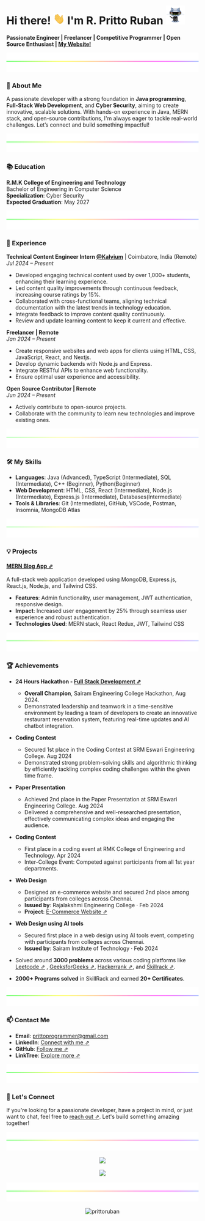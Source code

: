 # Hi there! <img src="https://raw.githubusercontent.com/PrittoRuban/PrittoRuban/master/img/wave.gif" width="30px" height="30px"/> I'm R. Pritto Ruban  <img src="https://github.com/PrittoRuban/PrittoRuban/blob/main/img/robot.gif" width="50px" height="50px"/> 

**Passionate Engineer | Freelancer | Competitive Programmer | Open Source Enthusiast | [My Website!](https://prittoruban.vercel.app/)**

<img height=50 width=100% src="https://github.com/PrittoRuban/PrittoRuban/blob/main/img/divider.gif">

### 🎯 About Me
A passionate developer with a strong foundation in **Java programming**, **Full-Stack Web Development**, and **Cyber Security**, aiming to create innovative, scalable solutions. With hands-on experience in Java, MERN stack, and open-source contributions, I'm always eager to tackle real-world challenges. Let’s connect and build something impactful!


<img height=50 width=100% src="https://github.com/PrittoRuban/PrittoRuban/blob/main/img/divider.gif">

### 📚 Education
**R.M.K College of Engineering and Technology**  
Bachelor of Engineering in Computer Science  
**Specialization**: Cyber Security  
**Expected Graduation**: May 2027  

<img height=50 width=100% src="https://github.com/PrittoRuban/PrittoRuban/blob/main/img/divider.gif">

### 💼 Experience
**Technical Content Engineer Intern [@Kalvium](https://kalvium.com/)** | Coimbatore, India (Remote)  
*Jul 2024 – Present*  
- Developed engaging technical content used by over 1,000+ students, enhancing their learning experience.
- Led content quality improvements through continuous feedback, increasing course ratings by 15%.
- Collaborated with cross-functional teams, aligning technical documentation with the latest trends in technology education.
- Integrate feedback to improve content quality continuously.
- Review and update learning content to keep it current and effective.
  
**Freelancer | Remote**  
*Jan 2024 – Present*  
- Create responsive websites and web apps for clients using HTML, CSS, JavaScript, React, and Nextjs.
- Develop dynamic backends with Node.js and Express.
- Integrate RESTful APIs to enhance web functionality.
- Ensure optimal user experience and accessibility.

**Open Source Contributor | Remote**  
*Jun 2024 – Present*  
- Actively contribute to open-source projects.
- Collaborate with the community to learn new technologies and improve existing ones.

<img height=50 width=100% src="https://github.com/PrittoRuban/PrittoRuban/blob/main/img/divider.gif">

### 🛠️ My Skills
- **Languages**: Java (Advanced), TypeScript (Intermediate), SQL (Intermediate), C++ (Beginner), Python(Beginner)
- **Web Development**: HTML, CSS, React (Intermediate), Node.js (Intermediate), Express.js (Intermediate), Databases(Intermediate)
- **Tools & Libraries**: Git (Intermediate), GitHub, VSCode, Postman, Insomnia, MongoDB Atlas 

<img height=50 width=100% src="https://github.com/PrittoRuban/PrittoRuban/blob/main/img/divider.gif">

### 💡 Projects
#### [MERN Blog App ⇗](https://github.com/PrittoRuban/MERN_Blog)
A full-stack web application developed using MongoDB, Express.js, React.js, Node.js, and Tailwind CSS.
- **Features**: Admin functionality, user management, JWT authentication, responsive design.
- **Impact**: Increased user engagement by 25% through seamless user experience and robust authentication.
- **Technologies Used**: MERN stack, React Redux, JWT, Tailwind CSS


<img height=50 width=100% src="https://github.com/PrittoRuban/PrittoRuban/blob/main/img/divider.gif">

### 🏆 Achievements

- **24 Hours Hackathon - [Full Stack Development ⇗](https://reservenow.vercel.app/)**
  - **Overall Champion**, Sairam Engineering College Hackathon, Aug 2024.
  - Demonstrated leadership and teamwork in a time-sensitive environment by leading a team of developers to create an innovative restaurant reservation system, featuring real-time updates and AI chatbot integration.


- **Coding Contest**
  - Secured 1st place in the Coding Contest at SRM Eswari Engineering College. Aug 2024
  - Demonstrated strong problem-solving skills and algorithmic thinking by efficiently tackling complex coding challenges within the given time frame.

- **Paper Presentation**
  - Achieved 2nd place in the Paper Presentation at SRM Eswari Engineering College. Aug 2024
  - Delivered a comprehensive and well-researched presentation, effectively communicating complex ideas and engaging the audience.
    
- **Coding Contest**
  - First place in a coding event at RMK College of Engineering and Technology. Apr 2024
  - Inter-College Event: Competed against participants from all 1st year departments.

- **Web Design**
  - Designed an e-commerce website and secured 2nd place among participants from colleges across Chennai.
  - **Issued by**: Rajalakshmi Engineering College · Feb 2024
  - **Project**: [E-Commerce Website ⇗](https://github.com/PrittoRuban/E-Commerce_Website)

- **Web Design using AI tools**
  - Secured first place in a web design using AI tools event, competing with participants from colleges across Chennai.
  - **Issued by**: Sairam Institute of Technology · Feb 2024
    
- Solved around **3000 problems** across various coding platforms like [Leetcode ⇗](https://leetcode.com/u/prittoruban/) , [GeeksforGeeks ⇗](https://www.geeksforgeeks.org/user/prittoruban/), [Hackerrank ⇗](https://www.hackerrank.com/profile/PrittoRuban), and [Skillrack ⇗](https://www.skillrack.com/faces/resume.xhtml?id=438898&key=61d8fe7f74d005af56334c549cb369255ccf8777).
- **2000+ Programs solved** in SkillRack and earned **20+ Certificates**.

<img height=50 width=100% src="https://github.com/PrittoRuban/PrittoRuban/blob/main/img/divider.gif">

### 📫 Contact Me
- **Email**: prittoprogrammer@gmail.com
- **LinkedIn**: [Connect with me ⇗](https://linkedin.com/in/prittoruban)
- **GitHub**: [Follow me ⇗](https://github.com/PrittoRuban)
- **LinkTree**: [Explore more ⇗](https://linktr.ee/prittoruban)

<img height=50 width=100% src="https://github.com/PrittoRuban/PrittoRuban/blob/main/img/divider.gif">

### 🌟 Let's Connect
If you're looking for a passionate developer, have a project in mind, or just want to chat, feel free to [reach out ⇗](https://linktr.ee/prittoruban). Let's build something amazing together!

<img height=50 width=100% src="https://github.com/PrittoRuban/PrittoRuban/blob/main/img/divider.gif">

<p align="center"> <img src="https://readme-typing-svg.herokuapp.com?&color=2484FF&size=32&lines=Inspiration+to+Innovate+💡;Passion+to+Succeed+🎓;Dedication+to+Mastery+🔍&font=Pacifico&center=true&height=50&width=600&vCenter=true" /> </p>

[//]: <> (<p align="center"> <img src="https://github-profile-trophy.vercel.app/?username=PrittoRuban&theme=algolia" alt="prittoruban" /> </p>)

<p align="center"> <img src="https://quotes-github-readme.vercel.app/api?theme=algolia&type=horizontal" /> </p>


[//]: <> (<p align="center"> <img src="https://leetcard.jacoblin.cool/prittoruban?ext=contest"/> </p>)

<img height=50 width=100% src="https://github.com/PrittoRuban/PrittoRuban/blob/main/img/divider.gif">

<p align="center"> <img src="https://komarev.com/ghpvc/?username=prittoruban&label=Profile%20views&color=0e75b6&style=flat" alt="prittoruban" /> </p>



<!---

<h1 align="center">
    Hi there 👋 It's me Pritto Ruban
    <p><img src="https://komarev.com/ghpvc/?username=prittoruban&label=Profile%20views&color=0e75b6&style=flat" alt="prittoruban" /> </p>
</h1>
<h3 align="center"><i>Great to see you here 💫</i></h3>

<br>

- 👀 *I’m interested in **Full-Stack Development** and **Block Chain***
- 🌱 _I’m currently learning **DSA** and Persuing my **B.E degree**..._
- 💞️ _I wish to explore all **Technologies**...._
- 💖 _Loves to learn new things_
- 📫 _How to reach me **prittoruban0609@gmail.com**😉_

<p align="left"><b>1500+ Programs solved in SkillRack and 20+ Certificates 🏆</b></p>

<p align="left">
<a href="https://www.skillrack.com/faces/resume.xhtml?id=438898&key=61d8fe7f74d005af56334c549cb369255ccf8777" target="_blank"> <img align="center" src="https://cdn.skillrack.com/img/logo.gif" height="40" width="200" ></a> </p>

<h2 align="center">Computer Science Engineering Student 🧑‍💻</h2>

<p align="left"> <h3>About: </h3>
    <ul>
        <li>
            ⚡𝐂𝐮𝐫𝐫𝐞𝐧𝐭𝐥𝐲, 𝐚𝐬 𝐚 𝐬𝐭𝐮𝐝𝐞𝐧𝐭 𝐚𝐭 𝐑.𝐌.𝐊 𝐂𝐨𝐥𝐥𝐞𝐠𝐞 𝐨𝐟 𝐄𝐧𝐠𝐢𝐧𝐞𝐞𝐫𝐢𝐧𝐠 𝐚𝐧𝐝 𝐓𝐞𝐜𝐡𝐧𝐨𝐥𝐨𝐠𝐲, 𝐈 𝐚𝐦 𝐚 𝐩𝐚𝐬𝐬𝐢𝐨𝐧𝐚𝐭𝐞 𝐞𝐧𝐭𝐡𝐮𝐬𝐢𝐚𝐬𝐭 𝐨𝐟 𝐜𝐨𝐦𝐩𝐮𝐭𝐞𝐫 𝐬𝐜𝐢𝐞𝐧𝐜𝐞 𝐞𝐧𝐠𝐢𝐧𝐞𝐞𝐫𝐢𝐧𝐠.
        </li>
        <li>
             🧑🏻‍💻𝐈 𝐚𝐦 𝐢𝐧𝐭𝐞𝐫𝐞𝐬𝐭𝐞𝐝 𝐢𝐧 𝐚𝐭𝐭𝐞𝐧𝐝𝐢𝐧𝐠 𝐩𝐫𝐨𝐣𝐞𝐜𝐭 𝐩𝐫𝐞𝐬𝐞𝐧𝐭𝐚𝐭𝐢𝐨𝐧𝐬 𝐚𝐧𝐝 𝐯𝐚𝐫𝐢𝐨𝐮𝐬 𝐜𝐨𝐝𝐢𝐧𝐠 𝐞𝐯𝐞𝐧𝐭𝐬 𝐭𝐨 𝐥𝐞𝐚𝐫𝐧 𝐟𝐫𝐨𝐦 𝐢𝐧𝐝𝐮𝐬𝐭𝐫𝐲 𝐞𝐱𝐩𝐞𝐫𝐭𝐬 𝐚𝐧𝐝 𝐬𝐭𝐚𝐲 𝐮𝐩-𝐭𝐨-𝐝𝐚𝐭𝐞 𝐰𝐢𝐭𝐡 𝐭𝐡𝐞 𝐥𝐚𝐭𝐞𝐬𝐭 𝐭𝐫𝐞𝐧𝐝𝐬 𝐚𝐧𝐝 𝐭𝐞𝐜𝐡𝐧𝐨𝐥𝐨𝐠𝐢𝐞𝐬 𝐢𝐧 𝐭𝐡𝐞 𝐟𝐢𝐞𝐥𝐝.
        </li>
            💡𝐈 𝐚𝐦 𝐝𝐞𝐝𝐢𝐜𝐚𝐭𝐞𝐝 𝐭𝐨 𝐦𝐚𝐬𝐭𝐞𝐫𝐢𝐧𝐠 𝐭𝐡𝐞 𝐟𝐢𝐞𝐥𝐝 𝐚𝐧𝐝 𝐝𝐫𝐢𝐯𝐞𝐧 𝐭𝐨 𝐢𝐧𝐧𝐨𝐯𝐚𝐭𝐞 𝐚𝐧𝐝 𝐜𝐨𝐧𝐭𝐫𝐢𝐛𝐮𝐭𝐞 𝐦𝐞𝐚𝐧𝐢𝐧𝐠𝐟𝐮𝐥𝐥𝐲 𝐭𝐨 𝐭𝐡𝐞 𝐰𝐨𝐫𝐥𝐝 𝐨𝐟 𝐭𝐞𝐜𝐡𝐧𝐨𝐥𝐨𝐠𝐲.
         <li>
            🫱🏻‍🫲🏻 𝐋𝐞𝐭'𝐬 𝐠𝐞𝐭 𝐜𝐨𝐧𝐧𝐞𝐜𝐭𝐞𝐝
        </li>
    </ul>
</p>

<p align = "center">
    <img src="https://quotes-github-readme.vercel.app/api?type=vetical&theme=tokyonight" alt="">
</p>

<h3 align="left">Connect with me:</h3>
<p align="left">
<a href="https://www.linkedin.com/in/prittoruban" target="_blank"><img align="center" src="https://raw.githubusercontent.com/rahuldkjain/github-profile-readme-generator/master/src/images/icons/Social/linked-in-alt.svg" alt="r-pritto-ruban" height="30" width="40" /></a>
<a href="https://twitter.com/prittoruban" target="_blank"><img align="center" src="https://raw.githubusercontent.com/rahuldkjain/github-profile-readme-generator/master/src/images/icons/Social/twitter.svg" alt="prittoruban" height="40" width="40" /></a>
<a href="https://www.instagram.com/prittorubanofficial?igsh=ODhxZjQ5YW5nbG9h" target="_blank"><img align="center" src="https://th.bing.com/th/id/R.03f40b67b63d9c1c1a5a792109bbc699?rik=8HhXk%2b5PP7XurQ&riu=http%3a%2f%2fpngimg.com%2fuploads%2finstagram%2finstagram_PNG10.png&ehk=%2f7%2ftghrL31GFpelB7DZvprao8IZHRvmhi0BpDsEAZgI%3d&risl=&pid=ImgRaw&r=0" alt="r-pritto-ruban" height="35" width="40" /></a>
<a href="https://www.facebook.com/prittoruban?mibextid=ZbWKwL" target="_blank"><img align="center" src="https://th.bing.com/th/id/R.2bad70f2d08429a28dfbebd4c237924b?rik=vgEdhJ%2f%2biiEnQQ&riu=http%3a%2f%2fpngimg.com%2fuploads%2ffacebook_logos%2ffacebook_logos_PNG19748.png&ehk=0ZiZ04ZZ6mSJ5oyPxBh1gy4FSYhegWTWyDpCiI73sbw%3d&risl=&pid=ImgRaw&r=0" alt="r-pritto-ruban" height="35" width="40" /></a>
</p>

```js
function achieveTheImpossible() {
  let challenges = [],
    goals = [];

  while (challenges.length) {
    challenges.forEach((challenge) =>
      console.log(`Overcoming challenge: ${challenge}`)
    );

    if (goals.some((goal) => !isGoalAchieved(goal)))
      goals.forEach((goal) => console.log("Striving for goal: ${goal}"));
    else return celebrateSuccess();

    if (newChallengesArise()) brainstormSolutions();
    adaptToChange();
  }
}

achieveTheImpossible();
```

<h3 align="left">I code in:</h3>
<p align="left">
    <img src="https://raw.githubusercontent.com/devicons/devicon/master/icons/html5/html5-original-wordmark.svg" alt="html5" width="50" height="50"/>
    <img src="https://raw.githubusercontent.com/devicons/devicon/master/icons/css3/css3-original-wordmark.svg" alt="css3" width="50" height="50"/>
    <img src="https://raw.githubusercontent.com/devicons/devicon/master/icons/javascript/javascript-original.svg" alt="javascript" width="45" height="50"/>
    <img src="https://velog.velcdn.com/images/fervor_dev/post/063202f7-ac63-49d9-ba7a-1fc9fb003adf/image.png" alt="tailwind css" width="50" height="50"/>
    <img src="https://raw.githubusercontent.com/devicons/devicon/master/icons/react/react-original-wordmark.svg" alt="react" width="50" height="50"/>
    <img src="https://raw.githubusercontent.com/devicons/devicon/master/icons/nodejs/nodejs-original-wordmark.svg" alt="nodejs" width="50" height="50"/>
    <img src="https://ajeetchaulagain.com/static/7cb4af597964b0911fe71cb2f8148d64/87351/express-js.png" alt="express-js-icon" width="50" height="50"/>
    <img src="https://raw.githubusercontent.com/devicons/devicon/master/icons/java/java-original.svg" alt="java" width="50" height="50"/>
    <img src="https://raw.githubusercontent.com/devicons/devicon/master/icons/c/c-original.svg" alt="c" width="50" height="50"/>
    <img src="https://raw.githubusercontent.com/devicons/devicon/master/icons/cplusplus/cplusplus-original.svg" alt="cplusplus" width="50" height="50"/>
    <img src="https://raw.githubusercontent.com/devicons/devicon/master/icons/python/python-original.svg" alt="python" width="50" height="50"/>
    <img src="https://raw.githubusercontent.com/devicons/devicon/master/icons/mysql/mysql-original-wordmark.svg" alt="mysql" width="50" height="50"/>
    <img src="https://raw.githubusercontent.com/devicons/devicon/master/icons/postgresql/postgresql-original-wordmark.svg" alt="postgresql" width="50" height="50"/>
    <img src="https://raw.githubusercontent.com/devicons/devicon/master/icons/mongodb/mongodb-original-wordmark.svg" alt="mongodb" width="50" height="50"/>
    <img src="https://cdn-images-1.medium.com/max/480/1*2YG993b8WrHwvmAe7WckAA.png" alt="redux-toolkit" width="50" height="50"/>
</p>
<h3 align="left"> Tools I use:</h3>
<p>
    <img src="https://th.bing.com/th/id/R.9f6038f8ae674f6ec7b8aab72be665e2?rik=Wrh64mHaWbaAjA&riu=http%3a%2f%2fscarpie.altervista.org%2fwp-content%2fuploads%2f2018%2f11%2f1200px-Visual_Studio_Code_1.35_icon.svg_-960x960.png&ehk=x3wZGvsFJe1sxbeaugICOhq46xiuEsPjs%2fHzT%2bqlU78%3d&risl=&pid=ImgRaw&r=0" alt="vscode" width="50" height="50"/>
    <img src="https://cdn.worldvectorlogo.com/logos/postman.svg" alt="postman-icon" width="50" height="50"/>
    <img src="https://www.vectorlogo.zone/logos/git-scm/git-scm-icon.svg" alt="git" width="50" height="50"/>
    <img src="https://raw.githubusercontent.com/devicons/devicon/master/icons/linux/linux-original.svg" alt="linux" width="50" height="50"/>
    <img src="https://2.bp.blogspot.com/-KVFNcyNJpmc/XIe-Sqa674I/AAAAAAAAIuk/VRK5WWydfD4yjMq_AkU6B2h3WAROEvOMgCK4BGAYYCw/s1600/logo%2Bfigma%2Bicon.png" alt="figma-icon" width="50" height="50"/>
    <img src="https://i1.wp.com/img.olhardigital.com.br/wp-content/uploads/2023/03/editor-de-codigo-fonte-replit.png?resize=780,470" alt="replit-icon" width="60" height="50"/>
</p>

<h3 align="center">GitHub Stats</h3>
<div align="center">
    
 ![PrittoRuban's Stats](https://github-readme-stats.vercel.app/api?username=PrittoRuban&theme=tokyonight&show_icons=true&hide_border=true&count_private=true)
 ![PrittoRuban's Top Languages](https://github-readme-stats.vercel.app/api/top-langs/?username=PrittoRuban&theme=tokyonight&show_icons=true&hide_border=true&layout=compact)
 ![](https://github-profile-summary-cards.vercel.app/api/cards/profile-details?username=PrittoRuban&theme=tokyonight&hide_border=true)
 
</div>

<p align="center"> <img src="https://github-profile-trophy.vercel.app/?username=PrittoRuban&theme=tokyonight" alt="prittoruban" /> </p>
<p align="center"> <a href="https://twitter.com/prittoruban" target="blank"><img src="https://img.shields.io/twitter/follow/prittoruban?logo=twitter&style=for-the-badge" alt="prittoruban" /></a> </p>

<img src="./waves.svg" >

<details align="center">
<summary> Click for more Information </summary>

⚡𝐂𝐮𝐫𝐫𝐞𝐧𝐭𝐥𝐲, 𝐚𝐬 𝐚 𝐬𝐭𝐮𝐝𝐞𝐧𝐭 𝐚𝐭 𝐑.𝐌.𝐊 𝐂𝐨𝐥𝐥𝐞𝐠𝐞 𝐨𝐟 𝐄𝐧𝐠𝐢𝐧𝐞𝐞𝐫𝐢𝐧𝐠 𝐚𝐧𝐝 𝐓𝐞𝐜𝐡𝐧𝐨𝐥𝐨𝐠𝐲, 𝐈 𝐚𝐦 𝐚 𝐩𝐚𝐬𝐬𝐢𝐨𝐧𝐚𝐭𝐞 𝐞𝐧𝐭𝐡𝐮𝐬𝐢𝐚𝐬𝐭 𝐨𝐟 𝐜𝐨𝐦𝐩𝐮𝐭𝐞𝐫 𝐬𝐜𝐢𝐞𝐧𝐜𝐞 𝐞𝐧𝐠𝐢𝐧𝐞𝐞𝐫𝐢𝐧𝐠.

🧑🏻‍💻𝐈 𝐚𝐦 𝐢𝐧𝐭𝐞𝐫𝐞𝐬𝐭𝐞𝐝 𝐢𝐧 𝐚𝐭𝐭𝐞𝐧𝐝𝐢𝐧𝐠 𝐩𝐫𝐨𝐣𝐞𝐜𝐭 𝐩𝐫𝐞𝐬𝐞𝐧𝐭𝐚𝐭𝐢𝐨𝐧𝐬 𝐚𝐧𝐝 𝐯𝐚𝐫𝐢𝐨𝐮𝐬 𝐜𝐨𝐝𝐢𝐧𝐠 𝐞𝐯𝐞𝐧𝐭𝐬 𝐭𝐨 𝐥𝐞𝐚𝐫𝐧 𝐟𝐫𝐨𝐦 𝐢𝐧𝐝𝐮𝐬𝐭𝐫𝐲 𝐞𝐱𝐩𝐞𝐫𝐭𝐬 𝐚𝐧𝐝 𝐬𝐭𝐚𝐲 𝐮𝐩-𝐭𝐨-𝐝𝐚𝐭𝐞 𝐰𝐢𝐭𝐡 𝐭𝐡𝐞 𝐥𝐚𝐭𝐞𝐬𝐭 𝐭𝐫𝐞𝐧𝐝𝐬 𝐚𝐧𝐝 𝐭𝐞𝐜𝐡𝐧𝐨𝐥𝐨𝐠𝐢𝐞𝐬 𝐢𝐧 𝐭𝐡𝐞 𝐟𝐢𝐞𝐥𝐝.

💡𝐈 𝐚𝐦 𝐝𝐞𝐝𝐢𝐜𝐚𝐭𝐞𝐝 𝐭𝐨 𝐦𝐚𝐬𝐭𝐞𝐫𝐢𝐧𝐠 𝐭𝐡𝐞 𝐟𝐢𝐞𝐥𝐝 𝐚𝐧𝐝 𝐝𝐫𝐢𝐯𝐞𝐧 𝐭𝐨 𝐢𝐧𝐧𝐨𝐯𝐚𝐭𝐞 𝐚𝐧𝐝 𝐜𝐨𝐧𝐭𝐫𝐢𝐛𝐮𝐭𝐞 𝐦𝐞𝐚𝐧𝐢𝐧𝐠𝐟𝐮𝐥𝐥𝐲 𝐭𝐨 𝐭𝐡𝐞 𝐰𝐨𝐫𝐥𝐝 𝐨𝐟 𝐭𝐞𝐜𝐡𝐧𝐨𝐥𝐨𝐠𝐲.
🫱🏻‍🫲🏻 𝐋𝐞𝐭'𝐬 𝐠𝐞𝐭 𝐜𝐨𝐧𝐧𝐞𝐜𝐭𝐞𝐝

</details>

-->
